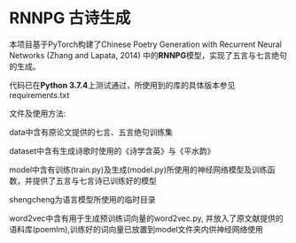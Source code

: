 # RNNPG 古诗生成

本项目基于PyTorch构建了Chinese Poetry Generation with Recurrent Neural Networks (Zhang and Lapata, 2014) 中的**RNNPG**模型，实现了五言与七言绝句的生成。

代码已在**Python 3.7.4**上测试通过，所使用到的库的具体版本参见requirements.txt



文件及使用方法:

data中含有原论文提供的七言、五言绝句训练集

dataset中含有生成诗歌时使用的《诗学含英》与《平水韵》

model中含有训练(train.py)及生成(model.py)所使用的神经网络模型及训练函数，并提供了五言与七言诗已训练好的模型

shengcheng为语言模型所使用的临时目录

word2vec中含有用于生成预训练词向量的word2vec.py, 并放入了原文献提供的语料库(poemlm),训练好的词向量已放置到model文件夹内供神经网络使用